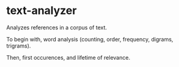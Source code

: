 text-analyzer
=============

Analyzes references in a corpus of text.

To begin with, word analysis (counting, order, frequency, digrams, trigrams).

Then, first occurences, and lifetime of relevance.


